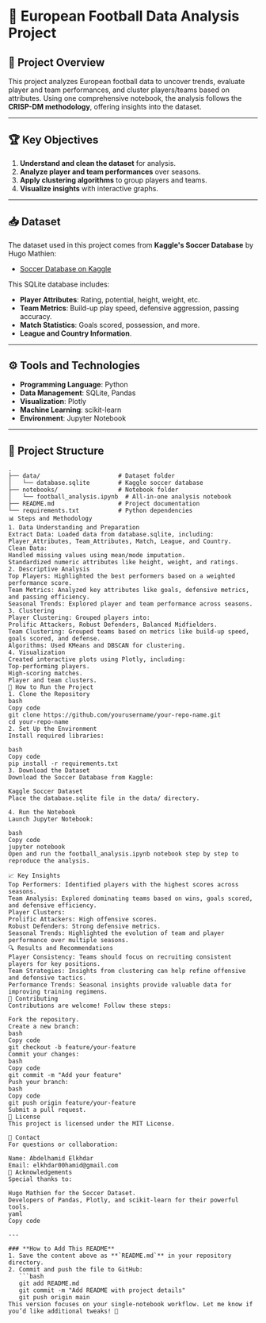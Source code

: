 # 🚀 European Football Data Analysis Project

## 📌 Project Overview
This project analyzes European football data to uncover trends, evaluate player and team performances, and cluster players/teams based on attributes. Using one comprehensive notebook, the analysis follows the **CRISP-DM methodology**, offering insights into the dataset.

---

## 🏆 Key Objectives
1. **Understand and clean the dataset** for analysis.
2. **Analyze player and team performances** over seasons.
3. **Apply clustering algorithms** to group players and teams.
4. **Visualize insights** with interactive graphs.

---

## 📥 Dataset
The dataset used in this project comes from **Kaggle's Soccer Database** by Hugo Mathien:
- [Soccer Database on Kaggle](https://www.kaggle.com/datasets/hugomathien/soccer?resource=download)

This SQLite database includes:
- **Player Attributes**: Rating, potential, height, weight, etc.
- **Team Metrics**: Build-up play speed, defensive aggression, passing accuracy.
- **Match Statistics**: Goals scored, possession, and more.
- **League and Country Information**.

---

## ⚙️ Tools and Technologies
- **Programming Language**: Python
- **Data Management**: SQLite, Pandas
- **Visualization**: Plotly
- **Machine Learning**: scikit-learn
- **Environment**: Jupyter Notebook

---

## 📂 Project Structure

```plaintext
.
├── data/                      # Dataset folder
│   └── database.sqlite        # Kaggle soccer database
├── notebooks/                 # Notebook folder
│   └── football_analysis.ipynb  # All-in-one analysis notebook
├── README.md                  # Project documentation
└── requirements.txt           # Python dependencies
📊 Steps and Methodology
1. Data Understanding and Preparation
Extract Data: Loaded data from database.sqlite, including:
Player_Attributes, Team_Attributes, Match, League, and Country.
Clean Data:
Handled missing values using mean/mode imputation.
Standardized numeric attributes like height, weight, and ratings.
2. Descriptive Analysis
Top Players: Highlighted the best performers based on a weighted performance score.
Team Metrics: Analyzed key attributes like goals, defensive metrics, and passing efficiency.
Seasonal Trends: Explored player and team performance across seasons.
3. Clustering
Player Clustering: Grouped players into:
Prolific Attackers, Robust Defenders, Balanced Midfielders.
Team Clustering: Grouped teams based on metrics like build-up speed, goals scored, and defense.
Algorithms: Used KMeans and DBSCAN for clustering.
4. Visualization
Created interactive plots using Plotly, including:
Top-performing players.
High-scoring matches.
Player and team clusters.
🚀 How to Run the Project
1. Clone the Repository
bash
Copy code
git clone https://github.com/yourusername/your-repo-name.git
cd your-repo-name
2. Set Up the Environment
Install required libraries:

bash
Copy code
pip install -r requirements.txt
3. Download the Dataset
Download the Soccer Database from Kaggle:

Kaggle Soccer Dataset
Place the database.sqlite file in the data/ directory.

4. Run the Notebook
Launch Jupyter Notebook:

bash
Copy code
jupyter notebook
Open and run the football_analysis.ipynb notebook step by step to reproduce the analysis.

📈 Key Insights
Top Performers: Identified players with the highest scores across seasons.
Team Analysis: Explored dominating teams based on wins, goals scored, and defensive efficiency.
Player Clusters:
Prolific Attackers: High offensive scores.
Robust Defenders: Strong defensive metrics.
Seasonal Trends: Highlighted the evolution of team and player performance over multiple seasons.
🔍 Results and Recommendations
Player Consistency: Teams should focus on recruiting consistent players for key positions.
Team Strategies: Insights from clustering can help refine offensive and defensive tactics.
Performance Trends: Seasonal insights provide valuable data for improving training regimens.
🤝 Contributing
Contributions are welcome! Follow these steps:

Fork the repository.
Create a new branch:
bash
Copy code
git checkout -b feature/your-feature
Commit your changes:
bash
Copy code
git commit -m "Add your feature"
Push your branch:
bash
Copy code
git push origin feature/your-feature
Submit a pull request.
📜 License
This project is licensed under the MIT License.

📧 Contact
For questions or collaboration:

Name: Abdelhamid Elkhdar
Email: elkhdar00hamid@gmail.com
🌟 Acknowledgements
Special thanks to:

Hugo Mathien for the Soccer Dataset.
Developers of Pandas, Plotly, and scikit-learn for their powerful tools.
yaml
Copy code

---

### **How to Add This README**
1. Save the content above as **`README.md`** in your repository directory.
2. Commit and push the file to GitHub:
   ```bash
   git add README.md
   git commit -m "Add README with project details"
   git push origin main
This version focuses on your single-notebook workflow. Let me know if you’d like additional tweaks! 🚀
